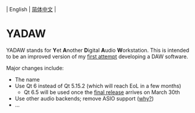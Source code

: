 | English | [简体中文](./README-zh.md) |

# YADAW

YADAW stands for **Y**et **A**nother **D**igital **A**udio **W**orkstation. This is intended to be an improved version of my [first attempt](github.com/xris1658/musec-legacy) developing a DAW software.

Major changes include:
- The name
- Use Qt 6 instead of Qt 5.15.2 (which will reach EoL in a few months)
  - Qt 6.5 will be used once the [final release](https://wiki.qt.io/Qt_6.5_Release) arrives on March 30th
- Use other audio backends; remove ASIO support ([why?](https://github.com/xris1658/musec-legacy/issues/7))
- ...